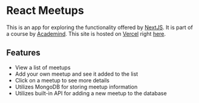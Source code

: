 # React Meetups

This is an app for exploring the functionality offered by [NextJS](https://nextjs.org/). It is part of a course by [Academind](https://www.udemy.com/course/react-the-complete-guide-incl-redux/). This site is hosted on [Vercel](https://vercel.com/) right [here](https://react-meetups-mu.vercel.app/).

## Features

- View a list of meetups
- Add your own meetup and see it added to the list
- Click on a meetup to see more details
- Utilizes MongoDB for storing meetup information
- Utilizes built-in API for adding a new meetup to the database
